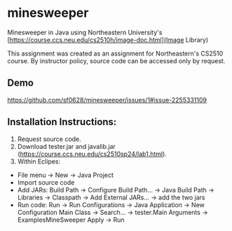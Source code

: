 # minesweeper
Minesweeper in Java using Northeastern University's [https://course.ccs.neu.edu/cs2510h/image-doc.html](Image Library)

This assignment was created as an assignment for Northeastern's CS2510 course. By instructor policy, source code can be accessed only by request.
## Demo
https://github.com/sf0628/minesweeper/issues/1#issue-2255331109
## Installation Instructions:
1. Request source code.
2. Download tester.jar and javalib.jar (https://course.ccs.neu.edu/cs2510sp24/lab1.html).
3. Within Eclipes:
  - File menu -> New -> Java Project
  - Import source code
  - Add JARs: Build Path -> Configure Build Path... -> Java Build Path -> Libraries ->
    Classpath -> Add External JARs... -> add the two jars
  - Run code: Run -> Run Configurations -> Java Application -> New Configuration
    Main Class -> Search... -> tester.Main
    Arguments -> ExamplesMineSweeper
    Apply -> Run

